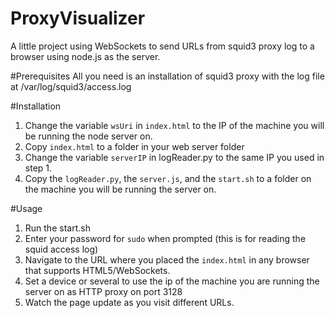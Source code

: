 # ProxyVisualizer
A little project using WebSockets to send URLs from squid3 proxy log to a browser using node.js as the server.

#Prerequisites
All you need is an installation of squid3 proxy with the log file at /var/log/squid3/access.log  

#Installation
1. Change the variable `wsUri` in `index.html` to the IP of the machine you will be running the node server on.  
1. Copy `index.html` to a folder in your web server folder
2. Change the variable `serverIP` in logReader.py to the same IP you used in step 1.
3. Copy the `logReader.py`, the `server.js`, and the `start.sh` to a folder on the machine you will be running the server on.

#Usage
1. Run the start.sh
2. Enter your password for `sudo` when prompted (this is for reading the squid access log)
3. Navigate to the URL where you placed the `index.html` in any browser that supports HTML5/WebSockets.
4. Set a device or several to use the ip of the machine you are running the server on as HTTP proxy on port 3128
5. Watch the page update as you visit different URLs.
